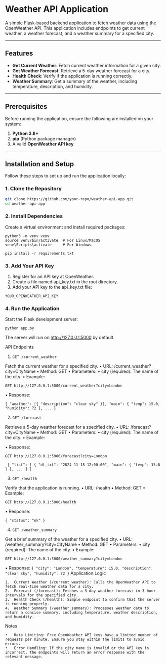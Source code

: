 # Weather API Application

A simple Flask-based backend application to fetch weather data using the OpenWeather API. This application includes
endpoints to get current weather, a weather forecast, and a weather summary for a specified city.

---

## Features

- **Get Current Weather**: Fetch current weather information for a given city.
- **Get Weather Forecast**: Retrieve a 5-day weather forecast for a city.
- **Health Check**: Verify if the application is running correctly.
- **Weather Summary**: Get a summary of the weather, including temperature, description, and humidity.

---

## Prerequisites

Before running the application, ensure the following are installed on your system:

1. **Python 3.8+**
2. **pip** (Python package manager)
3. A valid **OpenWeather API key**

---

## Installation and Setup

Follow these steps to set up and run the application locally:

### 1. Clone the Repository

```bash
git clone https://github.com/your-repo/weather-api-app.git
cd weather-api-app
```

### 2. Install Dependencies

Create a virtual environment and install required packages:

```
python3 -m venv venv
source venv/bin/activate  # For Linux/MacOS
venv\Scripts\activate     # For Windows

pip install -r requirements.txt
```

### 3. Add Your API Key

1. Register for an API key at OpenWeather.
2. Create a file named api_key.txt in the root directory.
3. Add your API key to the api_key.txt file:

```
YOUR_OPENWEATHER_API_KEY
```

### 4. Run the Application

Start the Flask development server:

`python app.py`

The server will run on http://127.0.0.1:5000 by default.

API Endpoints

1. `GET /current_weather`

Fetch the current weather for a specified city.
• URL: /current_weather?city=CityName
• Method: GET
• Parameters:
• city (required): The name of the city.
• Example:

```
GET http://127.0.0.1:5000/current_weather?city=London
```

• Response:

`{ "weather": [{ "description": "clear sky" }], "main": { "temp": 15.0, "humidity": 72 }, ... }`

2. `GET /forecast`

Retrieve a 5-day weather forecast for a specified city.
• URL: /forecast?city=CityName
• Method: GET
• Parameters:
• city (required): The name of the city.
• Example:

• Response:

```
GET http://127.0.0.1:5000/forecast?city=London
```

`
{
"list": [
{ "dt_txt": "2024-11-18 12:00:00", "main": { "temp": 15.0 } },
...
]
}`

3. `GET /health`

Verify that the application is running.
• URL: /health
• Method: GET
• Example:

```
GET http://127.0.0.1:5000/health
```

• Response:

`{ "status": "ok" }`

4. `GET /weather_summary`

Get a brief summary of the weather for a specified city.
• URL: /weather_summary?city=CityName
• Method: GET
• Parameters:
• city (required): The name of the city.
• Example:

```
GET http://127.0.0.1:5000/weather_summary?city=London
```

• Response:
`{ "city": "London", "temperature": 15.0, "description": "clear sky", "humidity": 72 }`
Application Logic

```
1.	Current Weather (/current_weather): Calls the OpenWeather API to fetch real-time weather data for a city.
2.	Forecast (/forecast): Fetches a 5-day weather forecast in 3-hour intervals for the specified city.
3.	Health Check (/health): Simple endpoint to confirm that the server is running properly.
4.	Weather Summary (/weather_summary): Processes weather data to return a concise summary, including temperature, weather description, and humidity.
```

Notes

```
•	Rate Limiting: Free OpenWeather API keys have a limited number of requests per minute. Ensure you stay within the limits to avoid errors.
•	Error Handling: If the city name is invalid or the API key is incorrect, the endpoints will return an error response with the relevant message.
```

